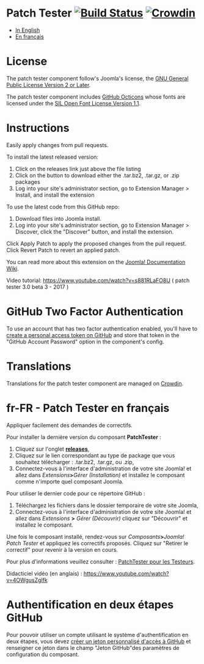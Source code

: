 Patch Tester [![Build Status](https://travis-ci.org/joomla-extensions/patchtester.png)](https://travis-ci.org/joomla-extensions/patchtester) [![Crowdin](https://d322cqt584bo4o.cloudfront.net/joomla-patchtester/localized.svg)](https://crowdin.com/project/joomla-patchtester)
=============

* [In English](#license)
* [En français](#translations)

License
=======
The patch tester component follow's Joomla's license, the [GNU General Public License Version 2 or Later](http://www.gnu.org/licenses/gpl-2.0.txt).

The patch tester component includes [GitHub Octicons](https://octicons.github.com/) whose fonts are licensed under the [SIL Open Font License Version 1.1](http://scripts.sil.org/OFL).

Instructions
============

Easily apply changes from pull requests.

To install the latest released version:

1. Click on the releases link just above the file listing
2. Click on the button to download either the .tar.bz2, .tar.gz, or .zip packages
3. Log into your site's administrator section, go to Extension Manager > Install, and install the extension

To use the latest code from this GitHub repo:

1. Download files into Joomla install.
2. Log into your site's administrator section, go to Extension Manager > Discover, click the "Discover" button, and install the extension.

Click Apply Patch to apply the proposed changes from the pull request.
Click Revert Patch to revert an applied patch.

You can read more about this extension on the [Joomla! Documentation Wiki](https://docs.joomla.org/Component_Patchtester_for_Testers).

Video tutorial:
https://www.youtube.com/watch?v=s881RLaFO8U ( patch tester 3.0 beta 3 - 2017 )

GitHub Two Factor Authentication
=============

To use an account that has two factor authentication enabled, you'll have to [create a personal access token on GitHub](https://github.com/settings/applications) and store that token in the "GitHub Account Password" option in the component's config.

Translations
=============

Translations for the patch tester component are managed on [Crowdin](https://crowdin.com/project/joomla-patchtester).


fr-FR - Patch Tester en français
=============

Appliquer facilement des demandes de correctifs.

Pour installer la dernière version du composant **PatchTester** :

1. Cliquez sur l'onglet [**releases**](https://github.com/joomla-extensions/patchtester/releases),
2. Cliquez sur le lien correspondant au type de package que vous souhaitez télécharger : .tar.bz2, .tar.gz, ou .zip,
3. Connectez-vous à l'interface d'administration de votre site Joomla! et allez dans _Extensions_**>**_Gérer (Installation)_ et installez le composant comme n'importe quel composant Joomla.

Pour utiliser le dernier code pour ce répertoire GitHub :

1. Téléchargez les fichiers dans le dossier temporaire de votre site Joomla,
2. Connectez-vous à l'interface d'administration de votre site Joomla! et allez dans _Extensions_ **>** _Gérer (Découvrir)_ cliquez sur "Découvrir" et installez le composant.

Une fois le composant installé, rendez-vous sur _Composants_**>**_Joomla! Patch Tester_ et appliquez les correctifs proposés.
Cliquez sur "Retirer le correctif" pour revenir à la version en cours.

Pour plus d'informations veuillez consulter : [PatchTester pour les Testeurs](https://docs.joomla.org/Component_Patchtester_for_Testers/fr).

Didacticiel vidéo (en anglais) :
https://www.youtube.com/watch?v=4OWgusZgIfk

Authentification en deux étapes GitHub
=============
Pour pouvoir utiliser un compte utilisant le système d'authentification en deux étapes, vous devez [créer un jeton personnalisé d'accès à GitHub](https://github.com/settings/applications) et renseigner ce jeton dans le champ "Jeton GitHub"des paramètres de configuration du composant.
